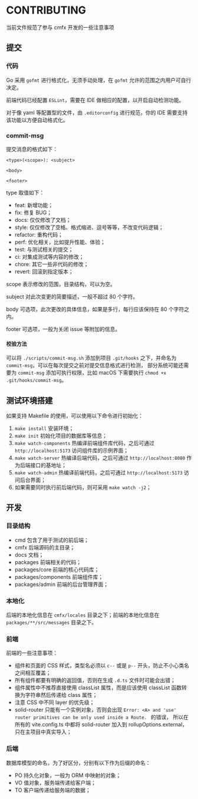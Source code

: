 # CONTRIBUTING

当前文件规范了参与 cmfx 开发的一些注意事项

## 提交

### 代码

Go 采用 `gofmt` 进行格式化，无须手动处理，在 `gofmt` 允许的范围之内用户可自行决定。

前端代码已经配置 `ESLint`，需要在 IDE 做相应的配置，以开启自动检测功能。

对于像 yaml 等配置型的文件，由 `.editorconfig` 进行规范，你的 IDE 需要支持该功能以方便自动格式化。

### commit-msg

提交消息的格式如下：

```text
<type>(<scope>): <subject>

<body>

<footer>
```

type 取值如下：

- feat: 新增功能；
- fix: 修复 BUG；
- docs: 仅仅修改了文档；
- style: 仅仅修改了空格、格式缩进、逗号等等，不改变代码逻辑；
- refactor: 重构代码；
- perf: 优化相关，比如提升性能、体验；
- test: 与测试相关的提交；
- ci: 对集成测试等内容的修改；
- chore: 其它一些非代码的修改；
- revert: 回滚到指定版本；

scope 表示修改的范围，目录结构，可以为空。

subject 对此次变更的简要描述，一般不超过 80 个字符。

body 可选项，此次更改的具体信息，如果是多行，每行应该保持在 80 个字符之内。

footer 可选项，一般为关闭 issue 等附加的信息。

#### 校验方法

可以将 `./scripts/commit-msg.sh` 添加到项目 `.git/hooks` 之下，并命名为 `commit-msg`，可以在每次提交之前对提交信息格式进行检测，
部分系统可能还需要为 `commit-msg` 添加可执行权限，比如 macOS 下需要执行 `chmod +x .git/hooks/commit-msg`。

## 测试环境搭建

如果支持 Makefile 的使用，可以使用以下命令进行初始化：

1. `make install` 安装环境；
1. `make init` 初始化项目的数据库等信息；
1. `make watch-components` 热编译前端组件库代码，之后可通过 `http://localhost:5173` 访问组件库的示例界面；
1. `make watch-server` 热编译后端代码，之后可通过 `http://localhost:8080` 作为后端接口的基地址；
1. `make watch-admin` 热编译前端代码，之后可通过 `http://localhost:5173` 访问后台界面；
1. 如果需要同时执行前后端代码，则可采用 `make watch -j2`；

## 开发

### 目录结构

- cmd 包含了用于测试的前后端；
- cmfx 后端源码的主目录；
- docs 文档；
- packages 前端相关的代码；
- packages/core 前端的核心代码库；
- packages/components 前端组件库；
- packages/admin 前端的后台管理界面；

### 本地化

后端的本地化信息在 `cmfx/locales` 目录之下；前端的本地化信息在 `packages/**/src/messages` 目录之下。

### 前端

前端的一些注意事项：

- 组件和页面的 CSS 样式，类型名必须以 `c--` 或是 `p--` 开头，防止不小心类名之间相互覆盖；
- 所有组件都要有明确的返回值，否则在生成 `.d.ts` 文件时可能会出错；
- 组件属性中不推荐直接使用 classList 属性，而是应该使用 classList 函数转换为字符串然后传递给 class 属性；
- 注意 CSS 中不同 layer 的优先级；
- solid-router 只能有一个实例对象，否则会出现 `Error: <A> and 'use' router primitives can be only used inside a Route. ` 的错误，
所以在所有的 vite.config.ts 中都将 solid-router 加入到 rollupOptions.external，只在主项目中真实导入；

### 后端

数据库模型的命名，为了好区分，分别有以下作为后缀的命名：

- PO 持久化对象，一般为 ORM 中映射的对象；
- VO 值对象，服务端传递给客户端；
- TO 客户端传递给服务端的数据；
